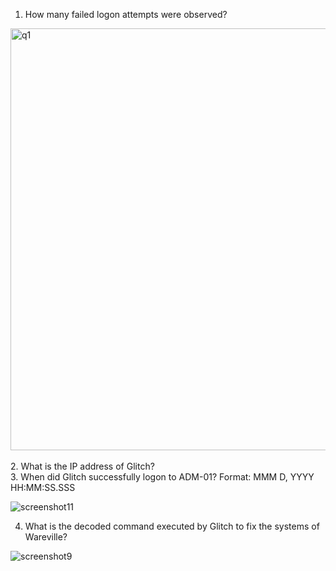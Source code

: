 1. How many failed logon attempts were observed?

<img width="675" alt="q1" src="https://github.com/user-attachments/assets/552c0123-ec95-4924-99d9-dceaa702ebcf">


<br>
<br>
2. What is the IP address of Glitch?<br>
3. When did Glitch successfully logon to ADM-01? Format: MMM D, YYYY HH:MM:SS.SSS <br>
    
![screenshot11](https://github.com/user-attachments/assets/3a20e294-b288-461c-bfbb-2b5bbe086233)

4. What is the decoded command executed by Glitch to fix the systems of Wareville?
    
![screenshot9](https://github.com/user-attachments/assets/8cb882da-7b58-443f-83f6-a70db7dca413)
